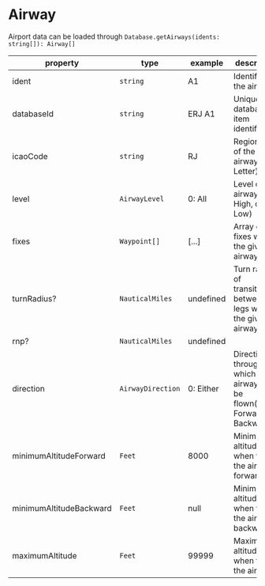 # Airway
Airport data can be loaded through `Database.getAirways(idents: string[]): Airway[]`

property                | type              | example   | description
------------------------| ------------------|-----------|-----------
ident                   | `string`          | A1        | Identifier of the airway
databaseId              | `string`          | ERJ    A1 | Unique database item identifier
icaoCode                | `string`          | RJ        | Region code of the airway (2 Letter)
level                   | `AirwayLevel`     | 0: All    | Level of the airway (All, High, or Low)
fixes                   | `Waypoint[]`      | [...]     | Array of fixes within the given airway
turnRadius?             | `NauticalMiles`   | undefined | Turn radius of transitions between legs within the given airway
rnp?                    | `NauticalMiles`   | undefined |
direction               | `AirwayDirection` | 0: Either | Direction through which the airway can be flown(Either, Forward, Backward)
minimumAltitudeForward  | `Feet`            | 8000      | Minimum altitude when flying the airway forward
minimumAltitudeBackward | `Feet`            | null      | Minimum altitude when flying the airway backward
maximumAltitude         | `Feet`            | 99999     | Maximum altitude when flying the airway  
